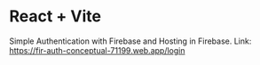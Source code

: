 # React + Vite

Simple Authentication with Firebase and Hosting in Firebase.
Link: https://fir-auth-conceptual-71199.web.app/login
